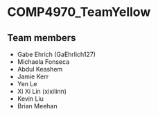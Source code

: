 # COMP4970_TeamYellow

## Team members

+ Gabe Ehrich (GaEhrlich127)
+ Michaela Fonseca  
+ Abdul Keashem  
+ Jamie Kerr  
+ Yen Le  
+ Xi Xi Lin (xixilinn)  
+ Kevin Liu  
+ Brian Meehan  
